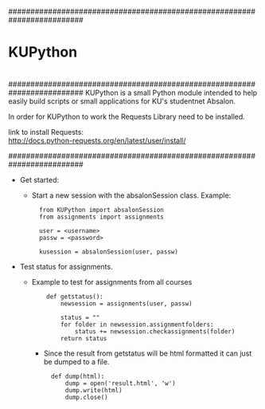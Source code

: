 #########################################################################
#                                                                       #
#   KUPython                                                            #
#                                                                       #
#########################################################################
KUPython is a small Python module intended to help easily build scripts or small 
applications for KU's studentnet Absalon.

In order for KUPython to work the Requests Library need to be installed.

link to install Requests:                                           
<http://docs.python-requests.org/en/latest/user/install/>

#########################################################################

- Get started: 
    - Start a new session with the absalonSession class. Example:
      
            from KUPython import absalonSession
            from assignments import assignments
            
            user = <username>
            passw = <password>
            
            kusession = absalonSession(user, passw)

- Test status for assignments.
  - Example to test for assignments from all courses

            def getstatus():
                newsession = assignments(user, passw)
            
                status = "" 
                for folder in newsession.assignmentfolders:
                    status += newsession.checkassignments(folder)
                return status
      
    - Since the result from getstatus will be html formatted it can just be dumped to a file. 
  
            def dump(html):
                dump = open('result.html', 'w')
                dump.write(html)
                dump.close()


